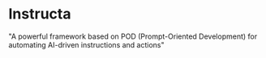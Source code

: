# Instructa
"A powerful framework based on POD (Prompt-Oriented Development) for automating AI-driven instructions and actions"

